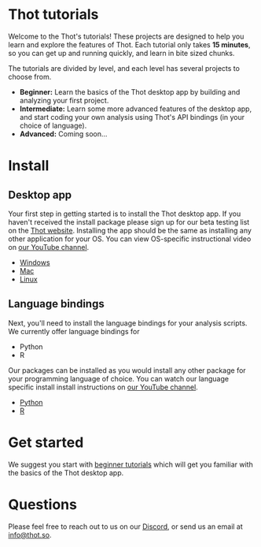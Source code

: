 # Thot tutorials

Welcome to the Thot's tutorials!
These projects are designed to help you learn and explore the features of Thot.
Each tutorial only takes **15 minutes**, so you can get up and running quickly, and learn in bite sized chunks.

The tutorials are divided by level, and each level has several projects to choose from.
+ **Beginner:** Learn the basics of the Thot desktop app by building and analyzing your first project.
+ **Intermediate:** Learn some more advanced features of the desktop app, and start coding your own analysis using
Thot's API bindings (in your choice of language).
+ **Advanced:** Coming soon...

# Install
## Desktop app
Your first step in getting started is to install the Thot desktop app.
If you haven't received the install package please sign up for our beta testing list on the [Thot website](https://thot.so#join).
Installing the app should be the same as installing any other application for your OS. You can view OS-specific instructional video on [our YouTube channel]().
+ [Windows]()
+ [Mac]()
+ [Linux]()

## Language bindings
Next, you'll need to install the language bindings for your analysis scripts.
We currently offer language bindings for
+ Python
+ R

Our packages can be installed as you would install any other package for your programming language of choice.
You can watch our language specific install install instructions on [our YouTube channel]().
+ [Python]()
+ [R]()

# Get started
We suggest you start with [beginner tutorials](beginner) which will get you familiar with the basics of the Thot desktop app.

# Questions
Please feel free to reach out to us on our [Discord](https://discord.gg/Kv2c5XynfV), or send us an email at info@thot.so.

